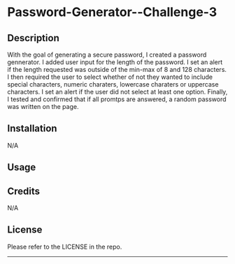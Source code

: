 # Password-Generator--Challenge-3

## Description

With the goal of generating a secure password, I created a password gennerator. I added user input for the length of the password. I set an alert if the length requested was outside of the min-max of 8 and 128 characters. I then required the user to select whether of not they wanted to include special characters, numeric charaters, lowercase charaters or uppercase characters. I set an alert if the user did not select at least one option. Finally, I tested and confirmed that if all promtps are answered, a random password was written on the page.

## Installation

N/A

## Usage





## Credits

N/A

## License

Please refer to the LICENSE in the repo.

---